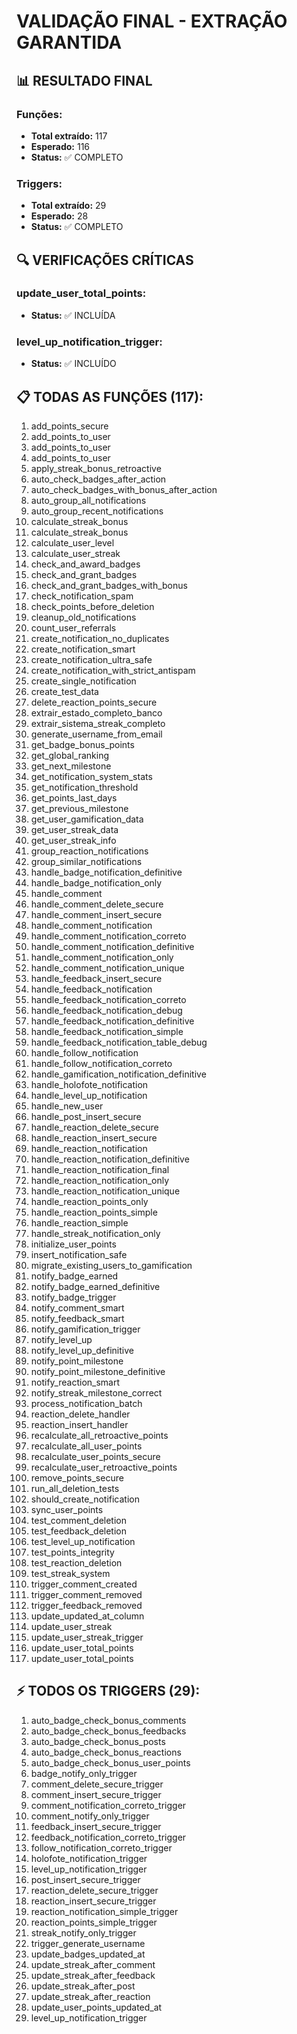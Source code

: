 # VALIDAÇÃO FINAL - EXTRAÇÃO GARANTIDA

## 📊 RESULTADO FINAL

### Funções:
- **Total extraído:** 117
- **Esperado:** 116
- **Status:** ✅ COMPLETO

### Triggers:
- **Total extraído:** 29
- **Esperado:** 28
- **Status:** ✅ COMPLETO

## 🔍 VERIFICAÇÕES CRÍTICAS

### update_user_total_points:
- **Status:** ✅ INCLUÍDA

### level_up_notification_trigger:
- **Status:** ✅ INCLUÍDO

## 📋 TODAS AS FUNÇÕES (117):

  1. add_points_secure
  2. add_points_to_user
  3. add_points_to_user
  4. add_points_to_user
  5. apply_streak_bonus_retroactive
  6. auto_check_badges_after_action
  7. auto_check_badges_with_bonus_after_action
  8. auto_group_all_notifications
  9. auto_group_recent_notifications
 10. calculate_streak_bonus
 11. calculate_streak_bonus
 12. calculate_user_level
 13. calculate_user_streak
 14. check_and_award_badges
 15. check_and_grant_badges
 16. check_and_grant_badges_with_bonus
 17. check_notification_spam
 18. check_points_before_deletion
 19. cleanup_old_notifications
 20. count_user_referrals
 21. create_notification_no_duplicates
 22. create_notification_smart
 23. create_notification_ultra_safe
 24. create_notification_with_strict_antispam
 25. create_single_notification
 26. create_test_data
 27. delete_reaction_points_secure
 28. extrair_estado_completo_banco
 29. extrair_sistema_streak_completo
 30. generate_username_from_email
 31. get_badge_bonus_points
 32. get_global_ranking
 33. get_next_milestone
 34. get_notification_system_stats
 35. get_notification_threshold
 36. get_points_last_days
 37. get_previous_milestone
 38. get_user_gamification_data
 39. get_user_streak_data
 40. get_user_streak_info
 41. group_reaction_notifications
 42. group_similar_notifications
 43. handle_badge_notification_definitive
 44. handle_badge_notification_only
 45. handle_comment
 46. handle_comment_delete_secure
 47. handle_comment_insert_secure
 48. handle_comment_notification
 49. handle_comment_notification_correto
 50. handle_comment_notification_definitive
 51. handle_comment_notification_only
 52. handle_comment_notification_unique
 53. handle_feedback_insert_secure
 54. handle_feedback_notification
 55. handle_feedback_notification_correto
 56. handle_feedback_notification_debug
 57. handle_feedback_notification_definitive
 58. handle_feedback_notification_simple
 59. handle_feedback_notification_table_debug
 60. handle_follow_notification
 61. handle_follow_notification_correto
 62. handle_gamification_notification_definitive
 63. handle_holofote_notification
 64. handle_level_up_notification
 65. handle_new_user
 66. handle_post_insert_secure
 67. handle_reaction_delete_secure
 68. handle_reaction_insert_secure
 69. handle_reaction_notification
 70. handle_reaction_notification_definitive
 71. handle_reaction_notification_final
 72. handle_reaction_notification_only
 73. handle_reaction_notification_unique
 74. handle_reaction_points_only
 75. handle_reaction_points_simple
 76. handle_reaction_simple
 77. handle_streak_notification_only
 78. initialize_user_points
 79. insert_notification_safe
 80. migrate_existing_users_to_gamification
 81. notify_badge_earned
 82. notify_badge_earned_definitive
 83. notify_badge_trigger
 84. notify_comment_smart
 85. notify_feedback_smart
 86. notify_gamification_trigger
 87. notify_level_up
 88. notify_level_up_definitive
 89. notify_point_milestone
 90. notify_point_milestone_definitive
 91. notify_reaction_smart
 92. notify_streak_milestone_correct
 93. process_notification_batch
 94. reaction_delete_handler
 95. reaction_insert_handler
 96. recalculate_all_retroactive_points
 97. recalculate_all_user_points
 98. recalculate_user_points_secure
 99. recalculate_user_retroactive_points
100. remove_points_secure
101. run_all_deletion_tests
102. should_create_notification
103. sync_user_points
104. test_comment_deletion
105. test_feedback_deletion
106. test_level_up_notification
107. test_points_integrity
108. test_reaction_deletion
109. test_streak_system
110. trigger_comment_created
111. trigger_comment_removed
112. trigger_feedback_removed
113. update_updated_at_column
114. update_user_streak
115. update_user_streak_trigger
116. update_user_total_points
117. update_user_total_points

## ⚡ TODOS OS TRIGGERS (29):

  1. auto_badge_check_bonus_comments
  2. auto_badge_check_bonus_feedbacks
  3. auto_badge_check_bonus_posts
  4. auto_badge_check_bonus_reactions
  5. auto_badge_check_bonus_user_points
  6. badge_notify_only_trigger
  7. comment_delete_secure_trigger
  8. comment_insert_secure_trigger
  9. comment_notification_correto_trigger
 10. comment_notify_only_trigger
 11. feedback_insert_secure_trigger
 12. feedback_notification_correto_trigger
 13. follow_notification_correto_trigger
 14. holofote_notification_trigger
 15. level_up_notification_trigger
 16. post_insert_secure_trigger
 17. reaction_delete_secure_trigger
 18. reaction_insert_secure_trigger
 19. reaction_notification_simple_trigger
 20. reaction_points_simple_trigger
 21. streak_notify_only_trigger
 22. trigger_generate_username
 23. update_badges_updated_at
 24. update_streak_after_comment
 25. update_streak_after_feedback
 26. update_streak_after_post
 27. update_streak_after_reaction
 28. update_user_points_updated_at
 29. level_up_notification_trigger
